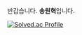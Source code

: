 반갑습니다. **송원혁**입니다.

[![Solved.ac Profile](http://mazassumnida.wtf/api/generate_badge?boj=yoon828990)](https://solved.ac/yoon828990)<br/>
